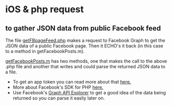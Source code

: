iOS & php request
====================

to gather JSON data from public Facebook feed
--------------------

The file [getFBpageFeed.php](https://github.com/Xeaza/iOS-get-facebookJSON/blob/master/getFBpageFeed.php) makes a request to Facebook Graph to get the JSON data of a public Facebook page. Then it ECHO's it back (in this case to a method in getFacebookPosts.m).

[getFacebookPosts.m](https://github.com/Xeaza/iOS-get-facebookJSON/blob/master/getFacebookPosts.m) has two methods, one that makes the call to the above .php file and another that writes and could parse the returned JSON data to a file.

* To get an app token you can read more about that [here.](https://developers.facebook.com/docs/facebook-login/access-tokens)
* More about Facebook's SDK for PHP [here.](https://developers.facebook.com/docs/reference/php/)
* Use Facebook's [Graph API Explorer](https://developers.facebook.com/tools/explorer) to get a good idea of the data being returned so you can parse it easliy later on.
